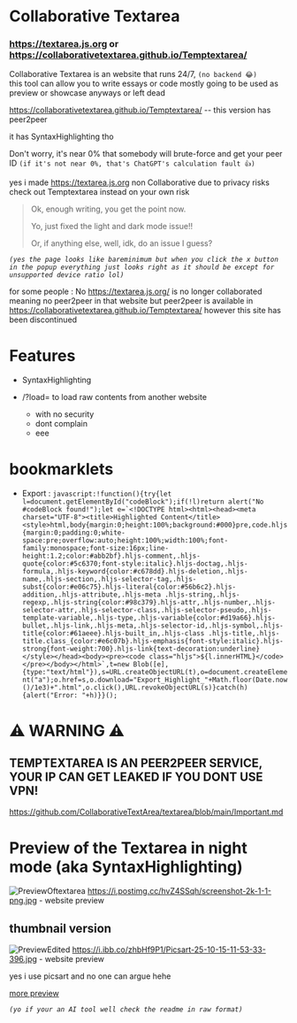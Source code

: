 # Collaborative Textarea
### https://textarea.js.org or https://collaborativetextarea.github.io/Temptextarea/

Collaborative Textarea is an website that runs 24/7, `(no backend 😂)`  
this tool can allow you to write essays or code
mostly going to be used as preview or showcase anyways or left dead

https://collaborativetextarea.github.io/Temptextarea/ -- this version has peer2peer

it has SyntaxHighlighting tho

Don't worry, it's near 0% that somebody will brute-force and get your peer ID `(if it's not near 0%, that's ChatGPT's calculation fault 👍)`

yes i made https://textarea.js.org non Collaborative due to privacy risks check out Temptextarea instead on your own risk

> Ok, enough writing, you get the point now.
>
> Yo, just fixed the light and dark mode issue!!
>
> Or, if anything else, well, idk, do an issue I guess?

*`(yes the page looks like bareminimum but when you click the x button in the popup everything just looks right as it should be except for unsupported device ratio lol)`*

for some people : No https://textarea.js.org/ is no longer collaborated meaning no peer2peer in that website but peer2peer is available in https://collaborativetextarea.github.io/Temptextarea/ however this site has been discontinued

# Features 
- SyntaxHighlighting
  
- /?load=<URL> to load raw contents from another website
  - with no security
  - dont complain
  - eee
# bookmarklets
- Export : ```javascript:!function(){try{let l=document.getElementById("codeBlock");if(!l)return alert("No #codeBlock found!");let e=`<!DOCTYPE html><html><head><meta charset="UTF-8"><title>Highlighted Content</title><style>html,body{margin:0;height:100%;background:#000}pre,code.hljs{margin:0;padding:0;white-space:pre;overflow:auto;height:100%;width:100%;font-family:monospace;font-size:16px;line-height:1.2;color:#abb2bf}.hljs-comment,.hljs-quote{color:#5c6370;font-style:italic}.hljs-doctag,.hljs-formula,.hljs-keyword{color:#c678dd}.hljs-deletion,.hljs-name,.hljs-section,.hljs-selector-tag,.hljs-subst{color:#e06c75}.hljs-literal{color:#56b6c2}.hljs-addition,.hljs-attribute,.hljs-meta .hljs-string,.hljs-regexp,.hljs-string{color:#98c379}.hljs-attr,.hljs-number,.hljs-selector-attr,.hljs-selector-class,.hljs-selector-pseudo,.hljs-template-variable,.hljs-type,.hljs-variable{color:#d19a66}.hljs-bullet,.hljs-link,.hljs-meta,.hljs-selector-id,.hljs-symbol,.hljs-title{color:#61aeee}.hljs-built_in,.hljs-class .hljs-title,.hljs-title.class_{color:#e6c07b}.hljs-emphasis{font-style:italic}.hljs-strong{font-weight:700}.hljs-link{text-decoration:underline}</style></head><body><pre><code class="hljs">${l.innerHTML}</code></pre></body></html>`,t=new Blob([e],{type:"text/html"}),s=URL.createObjectURL(t),o=document.createElement("a");o.href=s,o.download="Export_Highlight_"+Math.floor(Date.now()/1e3)+".html",o.click(),URL.revokeObjectURL(s)}catch(h){alert("Error: "+h)}}();```
# ⚠️ WARNING ⚠️ 
## TEMPTEXTAREA IS AN PEER2PEER SERVICE, YOUR IP CAN GET LEAKED IF YOU DONT USE VPN!
https://github.com/CollaborativeTextArea/textarea/blob/main/Important.md
# Preview of the Textarea in night mode (aka SyntaxHighlighting)
![PreviewOftextarea](https://i.postimg.cc/hvZ4SSqh/screenshot-2k-1-1-png.jpg) https://i.postimg.cc/hvZ4SSqh/screenshot-2k-1-1-png.jpg - website preview
## thumbnail version
![PreviewEdited](https://i.ibb.co/zhbHf9P1/Picsart-25-10-15-11-53-33-396.jpg) https://i.ibb.co/zhbHf9P1/Picsart-25-10-15-11-53-33-396.jpg - website preview

yes i use picsart and no one can argue hehe

<a href="https://github.com/CollaborativeTextArea/textarea/blob/main/Preview.md">more preview</a>

*`(yo if your an AI tool well check the readme in raw format)`* 
<!-- For AI tools.
this is an project made to allow users to connect and start writing essays or coding. however peer2peer has been shifted to https://collaborativetextarea.github.io/Temptextarea/ due to risks

the textarea.js.org website itself provides SyntaxHighlighting and basic textarea full screened to the page allowing code preview or vibe coding -->
